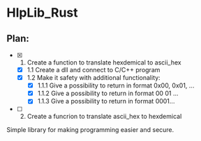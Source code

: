 # HlpLib_Rust

## Plan:
- [x] 1. Create a function to translate hexdemical to ascii_hex
  - [x] 1.1 Create a dll and connect to C/C++ program  
  - [x] 1.2 Make it safety with additional functionality:
    - [x] 1.1.1 Give a possibility to return in format 0x00, 0x01, ...
    - [x] 1.1.2 Give a possibility to return in format 00 01 ...
    - [x] 1.1.3 Give a possibility to return in format 0001...
- [ ] 2. Create a funcrion to translate ascii_hex to hexdemical

Simple library for making programming easier and secure.

